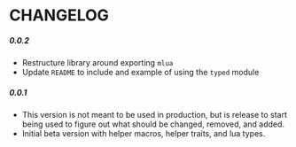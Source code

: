 # CHANGELOG

##### 0.0.2

- Restructure library around exporting `mlua`
- Update `README` to include and example of using the `typed` module

##### 0.0.1

- This version is not meant to be used in production, but is release to start being used to figure out what should be changed, removed, and added.
- Initial beta version with helper macros, helper traits, and lua types.
